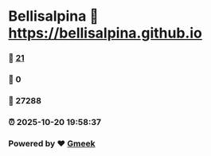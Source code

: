 # Bellisalpina :link: https://bellisalpina.github.io 
### :page_facing_up: [21](https://bellisalpina.github.io/tag.html) 
### :speech_balloon: 0 
### :hibiscus: 27288 
### :alarm_clock: 2025-10-20 19:58:37 
### Powered by :heart: [Gmeek](https://github.com/Meekdai/Gmeek)
